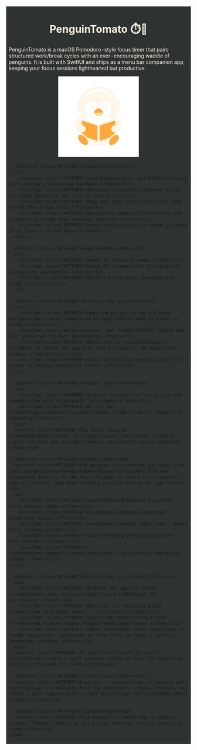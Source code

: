 <table width="100%" cellspacing="0" cellpadding="20">
  <tr>
    <td bgcolor="#2E3230">
      <h1 align="center"><font color="#FFF6E8">PenguinTomato ⏱️🐧</font></h1>
      <p><font color="#FFF6E8">PenguinTomato is a macOS Pomodoro-style focus timer that pairs structured work/break cycles with an ever-encouraging waddle of penguins. It is built with SwiftUI and ships as a menu bar companion app, keeping your focus sessions lighthearted but productive.</font></p>
      <p align="center"><img src="Sources/PenguinTomato/Resources/focussed_penguin.png" alt="Focus penguin" width="220"></p>

      <h2><font color="#FFF6E8">Features</font></h2>
      <ul>
        <li><font color="#FFF6E8">Customizable focus and break durations with immediate validation feedback.</font></li>
        <li><font color="#FFF6E8">Automatic transitions between focus and break phases so you stay in flow.</font></li>
        <li><font color="#FFF6E8">Menu bar timer and status icons that mirror the in-app state.</font></li>
        <li><font color="#FFF6E8">Delightful penguin illustrations and celebratory sounds when sessions complete.</font></li>
        <li><font color="#FFF6E8">Local notifications to remind you when it is time to switch gears.</font></li>
      </ul>

      <h2><font color="#FFF6E8">Requirements</font></h2>
      <ul>
        <li><font color="#FFF6E8">macOS 14 Sonoma or newer.</font></li>
        <li><font color="#FFF6E8">Xcode 15 or newer (for building and signing the app bundle).</font></li>
        <li><font color="#FFF6E8">Swift 5.9 toolchain (bundled with Xcode 15).</font></li>
      </ul>

      <h2><font color="#FFF6E8">Building the App</font></h2>
      <ol>
        <li><font color="#FFF6E8">Open the project as an SPM-based workspace by running <code>open Package.swift</code> in Finder or Xcode.</font></li>
        <li><font color="#FFF6E8">Select the "PenguinTomato" scheme and your preferred "My Mac" destination.</font></li>
        <li><font color="#FFF6E8">Build and run (<code>Command + R</code>) to launch the app with live previews of the timers and penguin artwork.</font></li>
        <li><font color="#FFF6E8">Grant notification permission on first launch to receive completion alerts.</font></li>
      </ol>

      <h2><font color="#FFF6E8">Running Tests</font></h2>
      <ul>
        <li><font color="#FFF6E8">Execute the unit test suite from the command line with <code>swift test</code>.</font></li>
        <li><font color="#FFF6E8">Or run the <code>PenguinTomatoTests</code> scheme inside Xcode for integrated reporting.</font></li>
      </ul>
      <p><font color="#FFF6E8">The tests focus on <code>TimerModel</code>, ensuring session transitions, clamping logic, and menu bar messaging behave consistently across machines.</font></p>

      <h2><font color="#FFF6E8">Assets</font></h2>
      <p><font color="#FFF6E8">The penguin illustrations and sound live under <code>Sources/PenguinTomato/Resources/</code>. They are referenced directly by the Swift Package, so there is no need to copy or relocate them when building or distributing the app.</font></p>
      <ul>
        <li><font color="#FFF6E8"><code>focussed_penguin.png</code> — focus session badge.</font></li>
        <li><font color="#FFF6E8"><code>break_penguin.png</code> — break-time mascot.</font></li>
        <li><font color="#FFF6E8"><code>pause_penguin.png</code> — pause state artwork.</font></li>
        <li><font color="#FFF6E8"><code>sleeping_penguin.png</code> — idle indicator.</font></li>
        <li><font color="#FFF6E8"><code>emperor_penguin_trumpet.mp3</code> — celebratory completion jingle.</font></li>
      </ul>

      <h2><font color="#FFF6E8">Distributing to Friends</font></h2>
      <ol>
        <li><font color="#FFF6E8">Archive the app from Xcode (<code>Product &gt; Archive</code>) using a Developer ID certificate.</font></li>
        <li><font color="#FFF6E8">Notarize the resulting build (<code>xcrun notarytool submit --wait</code>).</font></li>
        <li><font color="#FFF6E8">Staple the notarization ticket (<code>xcrun stapler staple PenguinTomato.app</code>).</font></li>
        <li><font color="#FFF6E8">Share the signed <code>.app</code> or <code>.dmg</code>; recipients on other Macs can open it without Gatekeeper warnings.</font></li>
      </ol>
      <p><font color="#FFF6E8">If you prefer TestFlight-style distribution, create a Swift package release or host the notarized build on a trusted file share.</font></p>

      <h2><font color="#FFF6E8">Contributing</font></h2>
      <p><font color="#FFF6E8">Questions, feature ideas, or penguin art contributions are welcome! Fork the repository, create a branch, and submit a pull request with a clear description and screenshots where relevant.</font></p>

      <h2><font color="#FFF6E8">License</font></h2>
      <p><font color="#FFF6E8">This project currently has no explicit license. Please treat it as all rights reserved until a license is added.</font></p>
    </td>
  </tr>
</table>
